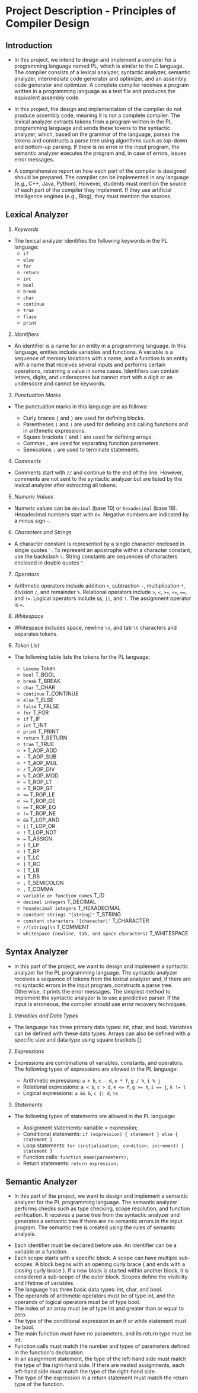 # Project Description - Principles of Compiler Design
## Introduction
- In this project, we intend to design and implement a compiler for a programming language named PL, which is similar to the C language. The compiler consists of a lexical analyzer, syntactic analyzer, semantic analyzer, intermediate code generator and optimizer, and an assembly code generator and optimizer. A complete compiler receives a program written in a programming language as a text file and produces the equivalent assembly code.

- In this project, the design and implementation of the compiler do not produce assembly code, meaning it is not a complete compiler. The lexical analyzer extracts tokens from a program written in the PL programming language and sends these tokens to the syntactic analyzer, which, based on the grammar of the language, parses the tokens and constructs a parse tree using algorithms such as top-down and bottom-up parsing. If there is no error in the input program, the semantic analyzer executes the program and, in case of errors, issues error messages.

- A comprehensive report on how each part of the compiler is designed should be prepared. The compiler can be implemented in any language (e.g., C++, Java, Python). However, students must mention the source of each part of the compiler they implement. If they use artificial intelligence engines (e.g., Bing), they must mention the sources.

## Lexical Analyzer
1. *Keywords*
- The lexical analyzer identifies the following keywords in the PL language:
    * `if`
    * `else`
    * `for`
    * `return`
    * `int`
    * `bool`
    * `break`
    * `char`
    * `continue`
    * `true`
    * `flase`
    * `print`

2. *Identifiers*
- An identifier is a name for an entity in a programming language. In this language, entities include variables and functions. A variable is a sequence of memory locations with a name, and a function is an entity with a name that receives several inputs and performs certain operations, returning a value in some cases. Identifiers can contain letters, digits, and underscores but cannot start with a digit or an underscore and cannot be keywords.

3. *Punctuation Marks*
- The punctuation marks in this language are as follows:

    * Curly braces `{` and `}` are used for defining blocks.
    * Parentheses `(` and `)` are used for defining and calling functions and in arithmetic expressions.
    * Square brackets `[` and `]` are used for defining arrays.
    * Commas `,` are used for separating function parameters.
    * Semicolons `;` are used to terminate statements.

4. *Comments*
- Comments start with `//` and continue to the end of the line. However, comments are not sent to the syntactic analyzer but are listed by the lexical analyzer after extracting all tokens.

5. *Numeric Values*
- Numeric values can be `decimal` (base 10) or `hexadecimal` (base 16). Hexadecimal numbers start with `0x`. Negative numbers are indicated by a minus sign `-`.

6. *Characters and Strings*
- A character constant is represented by a single character enclosed in single quotes `'`. To represent an apostrophe within a character constant, use the backslash `\`. String constants are sequences of characters enclosed in double quotes `"`.

7. *Operators*
- Arithmetic operators include addition `+`, subtraction `-`, multiplication `*`, division `/`, and remainder `%`. Relational operators include `>`, `<`, `>=`, `<=`, `==`, and `!=`. Logical operators include `&&`, `||`, and `!`. The assignment operator is `=`.

8. *Whitespace*
- Whitespace includes space, newline `\n`, and tab `\t` characters and separates tokens.

9. *Token List*
- The following table lists the tokens for the PL language:

    * `Lexeme`         Token
    * `bool`           T_BOOL
    * `break`          T_BREAK
    * `char`           T_CHAR
    * `continue`       T_CONTINUE
    * `else`           T_ELSE
    * `false`          T_FALSE
    * `for`            T_FOR
    * `if`             T_IF
    * `int`            T_INT
    * `print`          T_PRINT
    * `return`         T_RETURN
    * `true`           T_TRUE
    * `+`              T_AOP_ADD
    * `-`              T_AOP_SUB
    * `*`              T_AOP_MUL
    * `/`              T_AOP_DIV
    * `%`              T_AOP_MOD
    * `<`              T_ROP_LT
    * `>`              T_ROP_GT
    * `<=`             T_ROP_LE
    * `>=`             T_ROP_GE
    * `==`             T_ROP_EQ
    * `!=`             T_ROP_NE
    * `&&`            T_LOP_AND
    * `||`             T_LOP_OR
    * `!`              T_LOP_NOT
    * `=`              T_ASSIGN
    * `(`              T_LP
    * `)`              T_RP
    * `{`              T_LC
    * `}`              T_RC
    * `[`              T_LB
    * `]`              T_RB
    * `;`              T_SEMICOLON
    * `,`              T_COMMA
    * `variable or function names` T_ID
    * `decimal integers` T_DECIMAL
    * `hexadecimal integers` T_HEXADECIMAL
    * `constant strings "[string]"` T_STRING
    * `constant characters '[character]'` T_CHARACTER
    * `//[string]\n` T_COMMENT
    * `whitespace (newline, tab, and space characters)` T_WHITESPACE


## Syntax Analyzer
- In this part of the project, we want to design and implement a syntactic analyzer for the PL programming language. The syntactic analyzer receives a sequence of tokens from the lexical analyzer and, if there are no syntactic errors in the input program, constructs a parse tree. Otherwise, it prints the error messages. The simplest method to implement the syntactic analyzer is to use a predictive parser. If the input is erroneous, the compiler should use error recovery techniques.

1. *Variables and Data Types*
- The language has three primary data types: int, char, and bool. Variables can be defined with these data types. Arrays can also be defined with a specific size and data type using square brackets [].

2. *Expressions*
- Expressions are combinations of variables, constants, and operators. The following types of expressions are allowed in the PL language:

    * Arithmetic expressions: `a + b`, `c - d`, `e * f`, `g / h`, `i % j`
    * Relational expressions: `a < b`, `c > d`, `e <= f`, `g >= h`, `i == j`, `k != l`
    * Logical expressions: `a && b`, `c || d`, `!e`

3. *Statements*
- The following types of statements are allowed in the PL language:

    * Assignment statements: variable = expression;
    * Conditional statements: ```if (expression) { statement } else { statement }```
    * Loop statements: ```for (initialization; condition; increment) { statement }```
    * Function calls: ```function_name(parameters);```
    * Return statements: ```return expression;```

## Semantic Analyzer

- In this part of the project, we want to design and implement a semantic analyzer for the PL programming language. The semantic analyzer performs checks such as type checking, scope resolution, and function verification. It receives a parse tree from the syntactic analyzer and generates a semantic tree if there are no semantic errors in the input program. The semantic tree is created using the rules of semantic analysis.

* Each identifier must be declared before use. An identifier can be a variable or a function.
* Each scope starts with a specific block. A scope can have multiple sub-scopes. A block begins with an opening curly brace { and ends with a closing curly brace }. If a new block is started within another block, it is considered a sub-scope of the outer block. Scopes define the visibility and lifetime of variables.
* The language has three basic data types: int, char, and bool.
* The operands of arithmetic operators must be of type int, and the operands of logical operators must be of type bool.
* The index of an array must be of type int and greater than or equal to zero.
* The type of the conditional expression in an if or while statement must be bool.
* The main function must have no parameters, and its return type must be int.
* Function calls must match the number and types of parameters defined in the function's declaration.
* In an assignment statement, the type of the left-hand side must match the type of the right-hand side. If there are nested assignments, each left-hand side must match the type of the right-hand side.
* The type of the expression in a return statement must match the return type of the function.
